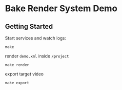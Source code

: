 # Bake Render System Demo

## Getting Started

Start services and watch logs:

```
make
```

render `demo.xml` inside `/project`

```
make render
```

export target video

```
make export
```